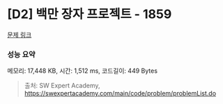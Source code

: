 # [D2] 백만 장자 프로젝트 - 1859 

[문제 링크](https://swexpertacademy.com/main/code/problem/problemDetail.do?contestProbId=AV5LrsUaDxcDFAXc) 

### 성능 요약

메모리: 17,448 KB, 시간: 1,512 ms, 코드길이: 449 Bytes



> 출처: SW Expert Academy, https://swexpertacademy.com/main/code/problem/problemList.do